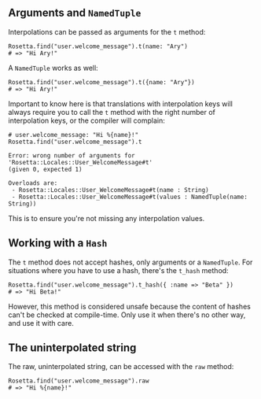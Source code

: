## Arguments and `NamedTuple`

Interpolations can be passed as arguments for the `t` method:
```cr
Rosetta.find("user.welcome_message").t(name: "Ary")
# => "Hi Ary!"
```

A `NamedTuple` works as well:

```cr
Rosetta.find("user.welcome_message").t({name: "Ary"})
# => "Hi Ary!"
```

Important to know here is that translations with interpolation keys will always
require you to call the `t` method with the right number of interpolation keys,
or the compiler will complain:

```cr
# user.welcome_message: "Hi %{name}!"
Rosetta.find("user.welcome_message").t

Error: wrong number of arguments for 'Rosetta::Locales::User_WelcomeMessage#t'
(given 0, expected 1)

Overloads are:
 - Rosetta::Locales::User_WelcomeMessage#t(name : String)
 - Rosetta::Locales::User_WelcomeMessage#t(values : NamedTuple(name: String))
```

This is to ensure you're not missing any interpolation values.

## Working with a `Hash`
The `t` method does not accept hashes, only arguments or a `NamedTuple`. For
situations where you have to use a hash, there's the `t_hash` method:

```cr
Rosetta.find("user.welcome_message").t_hash({ :name => "Beta" })
# => "Hi Beta!"
```

However, this method is considered unsafe because the content of hashes can't be
checked at compile-time. Only use it when there's no other way, and use it with
care.

## The uninterpolated string
The raw, uninterpolated string, can be accessed with the `raw` method:

```cr
Rosetta.find("user.welcome_message").raw
# => "Hi %{name}!"
```